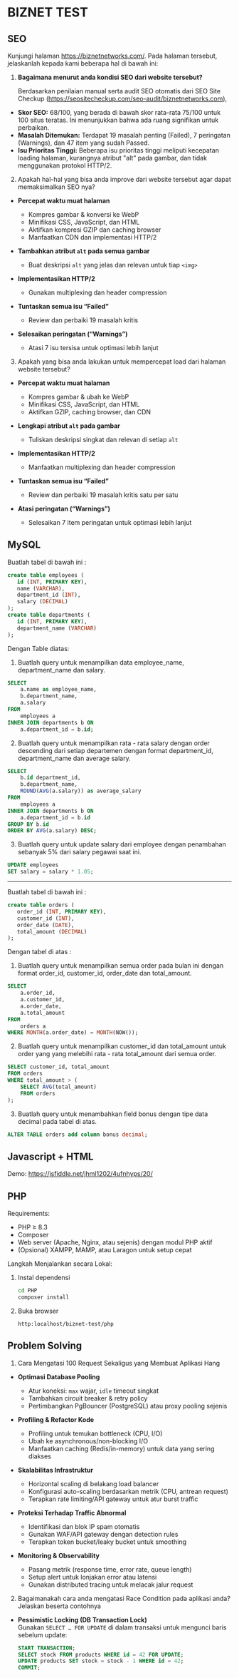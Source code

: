 
# BIZNET TEST

## SEO

Kunjungi halaman https://biznetnetworks.com/. Pada halaman tersebut, jelaskanlah kepada kami beberapa hal di bawah ini:

1. **Bagaimana menurut anda kondisi SEO dari website tersebut?**

    Berdasarkan penilaian manual serta audit SEO otomatis dari SEO Site Checkup
(https://seositecheckup.com/seo-audit/biznetnetworks.com),
    
*   **Skor SEO:** 68/100, yang berada di bawah skor rata-rata 75/100 untuk 100 situs teratas. Ini menunjukkan bahwa ada ruang signifikan untuk perbaikan.
*   **Masalah Ditemukan:** Terdapat 19 masalah penting (Failed), 7 peringatan (Warnings), dan 47 item yang sudah Passed.
*   **Isu Prioritas Tinggi:** Beberapa isu prioritas tinggi meliputi kecepatan loading halaman, kurangnya atribut "alt" pada gambar, dan tidak menggunakan protokol HTTP/2.


2. Apakah hal-hal yang bisa anda improve dari website tersebut agar dapat memaksimalkan SEO nya?

- **Percepat waktu muat halaman**  
  - Kompres gambar & konversi ke WebP  
  - Minifikasi CSS, JavaScript, dan HTML  
  - Aktifkan kompresi GZIP dan caching browser  
  - Manfaatkan CDN dan implementasi HTTP/2  

- **Tambahkan atribut `alt` pada semua gambar**  
  - Buat deskripsi `alt` yang jelas dan relevan untuk tiap `<img>`  

- **Implementasikan HTTP/2**  
  - Gunakan multiplexing dan header compression  

- **Tuntaskan semua isu “Failed”**  
  - Review dan perbaiki 19 masalah kritis  

- **Selesaikan peringatan (“Warnings”)**  
  - Atasi 7 isu tersisa untuk optimasi lebih lanjut  

3. Apakah yang bisa anda lakukan untuk mempercepat load dari halaman website tersebut?

- **Percepat waktu muat halaman**  
  - Kompres gambar & ubah ke WebP  
  - Minifikasi CSS, JavaScript, dan HTML  
  - Aktifkan GZIP, caching browser, dan CDN  

- **Lengkapi atribut `alt` pada gambar**  
  - Tuliskan deskripsi singkat dan relevan di setiap `alt`  

- **Implementasikan HTTP/2**  
  - Manfaatkan multiplexing dan header compression  

- **Tuntaskan semua isu “Failed”**  
  - Review dan perbaiki 19 masalah kritis satu per satu  

- **Atasi peringatan (“Warnings”)**  
  - Selesaikan 7 item peringatan untuk optimasi lebih lanjut  

## MySQL
Buatlah tabel di bawah ini : 
```sql
create table employees (
   id (INT, PRIMARY KEY),
   name (VARCHAR),
   department_id (INT),
   salary (DECIMAL)
);
create table departments (
   id (INT, PRIMARY KEY),
   department_name (VARCHAR)
);
```
Dengan Table diatas:

1. Buatlah query untuk menampilkan data employee_name, department_name dan salary.
```sql
SELECT
	a.name as employee_name,
	b.department_name,
	a.salary
FROM
	employees a
INNER JOIN departments b ON
	a.department_id = b.id;
```    

2. Buatlah query untuk menampilkan rata - rata salary dengan order descending dari setiap departemen dengan format department_id, department_name dan average salary.
```sql
SELECT
	b.id department_id,
	b.department_name,
	ROUND(AVG(a.salary)) as average_salary
FROM
	employees a
INNER JOIN departments b ON
	a.department_id = b.id
GROUP BY b.id
ORDER BY AVG(a.salary) DESC;
```

3. Buatlah query untuk update salary dari employee dengan penambahan sebanyak 5% dari salary pegawai saat ini.
```sql
UPDATE employees
SET salary = salary * 1.05;
```
--- 
Buatlah tabel di bawah ini : 
```sql
create table orders (
   order_id (INT, PRIMARY KEY),
   customer_id (INT),
   order_date (DATE),
   total_amount (DECIMAL)
);
```
Dengan tabel di atas : 

1. Buatlah query untuk menampilkan semua order pada bulan ini dengan format order_id, customer_id, order_date dan total_amount.
```sql
SELECT
	a.order_id,
	a.customer_id,
	a.order_date,
	a.total_amount
FROM
	orders a
WHERE MONTH(a.order_date) = MONTH(NOW());
```    

2. Buatlah query untuk menampilkan customer_id dan total_amount untuk order yang yang melebihi rata - rata total_amount dari semua order.
```sql
SELECT customer_id, total_amount
FROM orders
WHERE total_amount > (
    SELECT AVG(total_amount)
    FROM orders
);
```

3. Buatlah query untuk menambahkan field bonus dengan tipe data decimal pada tabel di atas.
```sql
ALTER TABLE orders add column bonus decimal;
```

## Javascript + HTML

Demo:
https://jsfiddle.net/jhml1202/4ufnhyps/20/

## PHP

Requirements:
- PHP ≥ 8.3  
- Composer  
- Web server (Apache, Nginx, atau sejenis) dengan modul PHP aktif  
- (Opsional) XAMPP, MAMP, atau Laragon untuk setup cepat  

Langkah Menjalankan secara Lokal:

1. Instal dependensi
   ```bash
   cd PHP
   composer install
   
2. Buka browser
     ```
     http:localhost/biznet-test/php
     ```
## Problem Solving

1. Cara Mengatasi 100 Request Sekaligus yang Membuat Aplikasi Hang

- **Optimasi Database Pooling**  
  - Atur koneksi: `max` wajar, `idle` timeout singkat  
  - Tambahkan circuit breaker & retry policy  
  - Pertimbangkan PgBouncer (PostgreSQL) atau proxy pooling sejenis  

- **Profiling & Refactor Kode**  
  - Profiling untuk temukan bottleneck (CPU, I/O)  
  - Ubah ke asynchronous/non-blocking I/O  
  - Manfaatkan caching (Redis/in-memory) untuk data yang sering diakses  

- **Skalabilitas Infrastruktur**  
  - Horizontal scaling di belakang load balancer  
  - Konfigurasi auto-scaling berdasarkan metrik (CPU, antrean request)  
  - Terapkan rate limiting/API gateway untuk atur burst traffic  

- **Proteksi Terhadap Traffic Abnormal**  
  - Identifikasi dan blok IP spam otomatis  
  - Gunakan WAF/API gateway dengan detection rules  
  - Terapkan token bucket/leaky bucket untuk smoothing  

- **Monitoring & Observability**  
  - Pasang metrik (response time, error rate, queue length)  
  - Setup alert untuk lonjakan error atau latensi  
  - Gunakan distributed tracing untuk melacak jalur request  

2. Bagaimanakah cara anda mengatasi Race Condition pada aplikasi anda? Jelaskan beserta contohnya

- **Pessimistic Locking (DB Transaction Lock)**  
  Gunakan `SELECT … FOR UPDATE` di dalam transaksi untuk mengunci baris sebelum update:  
  ```sql
  START TRANSACTION;
  SELECT stock FROM products WHERE id = 42 FOR UPDATE;
  UPDATE products SET stock = stock - 1 WHERE id = 42;
  COMMIT;
